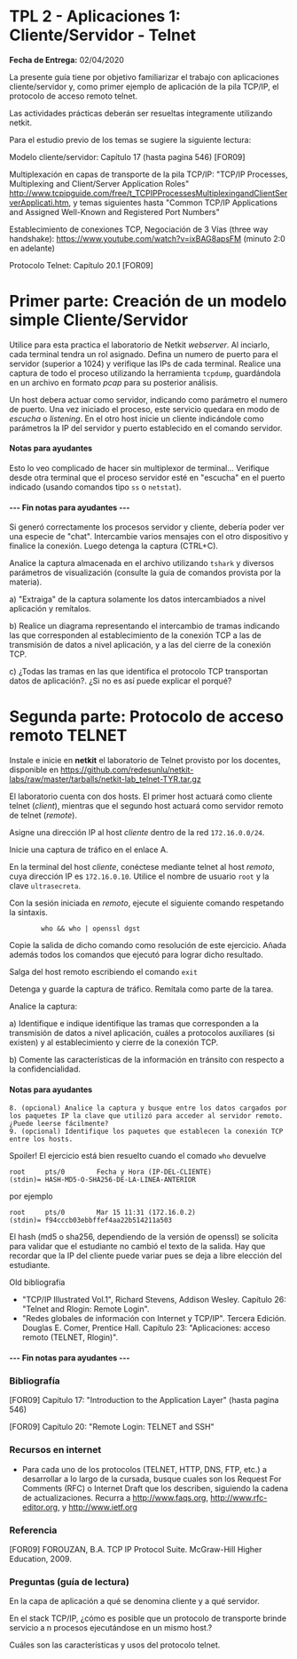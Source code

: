 TPL 2 - Aplicaciones 1: Cliente/Servidor - Telnet
=================================================

**Fecha de Entrega:** 02/04/2020

La presente guía tiene por objetivo familiarizar el trabajo con aplicaciones cliente/servidor y, como primer ejemplo de aplicación de la pila TCP/IP, el protocolo de acceso remoto telnet.

Las actividades prácticas deberán ser resueltas íntegramente utilizando netkit.

Para el estudio previo de los temas se sugiere la siguiente lectura:

Modelo cliente/servidor: Capítulo 17 (hasta pagina 546) [FOR09]

Multiplexación en capas de transporte de la pila TCP/IP: "TCP/IP Processes, Multiplexing and Client/Server Application Roles" <http://www.tcpipguide.com/free/t_TCPIPProcessesMultiplexingandClientServerApplicati.htm>, y temas siguientes hasta "Common TCP/IP Applications and Assigned Well-Known and Registered Port Numbers"

Establecimiento de conexiones TCP, Negociación de 3 Vías (three way handshake): <https://www.youtube.com/watch?v=ixBAG8apsFM> (minuto 2:0 en adelante)
 
Protocolo Telnet: Capítulo 20.1 [FOR09]

# Primer parte: Creación de un modelo simple Cliente/Servidor

Utilice para esta practica el laboratorio de Netkit _webserver_. Al inciarlo, cada terminal tendra un rol asignado. Defina un numero de puerto para el servidor (superior a 1024) y verifique las IPs de cada terminal. Realice una captura de todo el proceso utilizando la herramienta `tcpdump`, guardándola en un archivo en formato _pcap_ para su posterior análisis.

Un host debera actuar como servidor, indicando como parámetro el numero de puerto. Una vez iniciado el proceso, este servicio quedara en modo de _escucha_ o _listening_. En el otro host inicie un cliente indicándole como parámetros la IP del servidor y puerto establecido en el comando servidor.

#### Notas para ayudantes

Esto lo veo complicado de hacer sin multiplexor de terminal...
Verifique desde otra terminal que el proceso servidor esté en "escucha" en el puerto indicado (usando comandos tipo `ss` o `netstat`).

#### --- Fin notas para ayudantes ---

Si generó correctamente los procesos servidor y cliente, debería poder ver una especie de "chat". Intercambie varios mensajes con el otro dispositivo y finalice la conexión. Luego detenga la captura (CTRL+C).

Analice la captura almacenada en el archivo utilizando `tshark` y diversos parámetros de visualización (consulte la guia de comandos provista por la materia).

a) "Extraiga" de la captura solamente los datos intercambiados a nivel aplicación y remítalos.

b)  Realice un diagrama representando el intercambio de tramas indicando las que corresponden al establecimiento de la conexión TCP a las de transmisión de datos a nivel aplicación, y a las del cierre de la conexión TCP.

c) ¿Todas las tramas en las que identifica el protocolo TCP transportan datos de aplicación?. ¿Si no es así puede explicar el porqué?


# Segunda parte: Protocolo de acceso remoto TELNET

Instale e inicie en **netkit** el laboratorio de Telnet provisto por los docentes, disponible en <https://github.com/redesunlu/netkit-labs/raw/master/tarballs/netkit-lab_telnet-TYR.tar.gz>

El laboratorio cuenta con dos hosts. El primer host actuará como cliente telnet (_client_), mientras que el segundo host actuará como servidor remoto de telnet (_remote_).

Asigne una dirección IP al host _cliente_ dentro de la red `172.16.0.0/24`.

Inicie una captura de tráfico en el enlace A.

En la terminal del host _cliente_, conéctese mediante telnet al host _remoto_, cuya dirección IP es `172.16.0.10`. Utilice el nombre de usuario `root` y la clave `ultrasecreta`.

Con la sesión iniciada en _remoto_, ejecute el siguiente comando respetando la sintaxis.

            who && who | openssl dgst

Copie la salida de dicho comando como resolución de este ejercicio. Añada además todos los comandos que ejecutó para lograr dicho resultado.

Salga del host remoto escribiendo el comando `exit`

Detenga y guarde la captura de tráfico. Remítala como parte de la tarea.

Analice la captura:

a) Identifique e indique identifique las tramas que corresponden a la transmisión de datos a nivel aplicación, cuáles a protocolos auxiliares (si existen) y al establecimiento y cierre de la conexión TCP.

b) Comente las características de la información en tránsito con respecto a la confidencialidad.

#### Notas para ayudantes

    8. (opcional) Analice la captura y busque entre los datos cargados por los paquetes IP la clave que utilizó para acceder al servidor remoto. ¿Puede leerse fácilmente?
    9. (opcional) Identifique los paquetes que establecen la conexión TCP entre los hosts.

Spoiler! El ejercicio está bien resuelto cuando el comado `who` devuelve

    root     pts/0        Fecha y Hora (IP-DEL-CLIENTE)
    (stdin)= HASH-MD5-O-SHA256-DE-LA-LINEA-ANTERIOR

por ejemplo

    root     pts/0        Mar 15 11:31 (172.16.0.2)
    (stdin)= f94cccb03ebbffef4aa22b514211a503

El hash (md5 o sha256, dependiendo de la versión de openssl) se solicita para validar que el estudiante no cambió el texto de la salida. Hay que recordar que la IP del cliente puede variar pues se deja a libre elección del estudiante.

Old bibliografia

* "TCP/IP Illustrated Vol.1", Richard Stevens, Addison Wesley.  Capítulo 26: "Telnet and Rlogin: Remote Login".
* "Redes globales de información con Internet y TCP/IP". Tercera Edición. Douglas E. Comer, Prentice Hall. Capítulo 23: "Aplicaciones: acceso remoto (TELNET, Rlogin)".

#### --- Fin notas para ayudantes ---

### Bibliografía

[FOR09] Capítulo 17: "Introduction to the Application Layer" (hasta pagina 546)

[FOR09] Capítulo 20: "Remote Login: TELNET and SSH"

### Recursos en internet

* Para cada uno de los protocolos (TELNET, HTTP, DNS, FTP, etc.) a desarrollar a lo largo de la cursada, busque cuales son los Request For Comments (RFC) o Internet Draft que los describen, siguiendo la cadena de actualizaciones. Recurra a <http://www.faqs.org>, <http://www.rfc-editor.org>, y <http://www.ietf.org>

### Referencia

[FOR09] FOROUZAN, B.A. TCP IP Protocol Suite. McGraw-Hill Higher Education, 2009.


### Preguntas (guía de lectura)

En la capa de aplicación a qué se denomina cliente y a qué servidor.

En el stack TCP/IP, ¿cómo es posible que un protocolo de transporte brinde servicio a n procesos ejecutándose en un mismo host.?

Cuáles son las características y usos del protocolo telnet.
